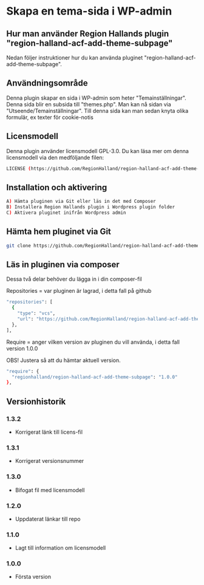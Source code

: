 # Skapa en tema-sida i WP-admin

## Hur man använder Region Hallands plugin "region-halland-acf-add-theme-subpage"

Nedan följer instruktioner hur du kan använda pluginet "region-halland-acf-add-theme-subpage".


## Användningsområde

Denna plugin skapar en sida i WP-admin som heter "Temainställningar".
Denna sida blir en subsida till "themes.php".
Man kan nå sidan via "Utseende/Temainställningar".
Till denna sida kan man sedan knyta olika formulär, ex texter för cookie-notis


## Licensmodell

Denna plugin använder licensmodell GPL-3.0. Du kan läsa mer om denna licensmodell via den medföljande filen:
```sh
LICENSE (https://github.com/RegionHalland/region-halland-acf-add-theme-subpage/blob/master/LICENSE)
```


## Installation och aktivering

```sh
A) Hämta pluginen via Git eller läs in det med Composer
B) Installera Region Hallands plugin i Wordpress plugin folder
C) Aktivera pluginet inifrån Wordpress admin
```


## Hämta hem pluginet via Git

```sh
git clone https://github.com/RegionHalland/region-halland-acf-add-theme-subpage.git
```


## Läs in pluginen via composer

Dessa två delar behöver du lägga in i din composer-fil

Repositories = var pluginen är lagrad, i detta fall på github

```sh
"repositories": [
  {
    "type": "vcs",
    "url": "https://github.com/RegionHalland/region-halland-acf-add-theme-subpage.git"
  },
],
```
Require = anger vilken version av pluginen du vill använda, i detta fall version 1.0.0

OBS! Justera så att du hämtar aktuell version.

```sh
"require": {
  "regionhalland/region-halland-acf-add-theme-subpage": "1.0.0"
},
```


## Versionhistorik

### 1.3.2
- Korrigerat länk till licens-fil

### 1.3.1
- Korrigerat versionsnummer

### 1.3.0
- Bifogat fil med licensmodell

### 1.2.0
- Uppdaterat länkar till repo

### 1.1.0
- Lagt till information om licensmodell

### 1.0.0
- Första version
